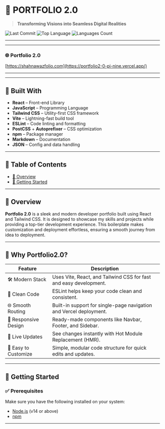 # 🚀 PORTFOLIO 2.0

> **Transforming Visions into Seamless Digital Realities**

![Last Commit](https://img.shields.io/github/last-commit/shahnawaz-hussaink/Portfolio2.0)
![Top Language](https://img.shields.io/github/languages/top/shahnawaz-hussaink/Portfolio2.0)
![Languages Count](https://img.shields.io/github/languages/count/shahnawaz-hussaink/Portfolio2.0)

---

---


### 🌐 Portfolio 2.0
[https://shahnawazfolio.com](https://portfolio2-0-pi-nine.vercel.app/)


---

---

## 🧰 Built With

- **React** – Front-end Library  
- **JavaScript** – Programming Language  
- **Tailwind CSS** – Utility-first CSS framework  
- **Vite** – Lightning-fast build tool  
- **ESLint** – Code linting and formatting  
- **PostCSS** + **Autoprefixer** – CSS optimization  
- **npm** – Package manager  
- **Markdown** – Documentation  
- **JSON** – Config and data handling  

---

## 📑 Table of Contents

- [📌 Overview](#-overview)  
- [🚀 Getting Started](#-getting-started)

---

## 📌 Overview

**Portfolio 2.0** is a sleek and modern developer portfolio built using React and Tailwind CSS. It is designed to showcase my skills and projects while providing a top-tier development experience. This boilerplate makes customization and deployment effortless, ensuring a smooth journey from idea to deployment.

---

## 💎 Why Portfolio2.0?

| Feature | Description |
|--------|-------------|
| 🛠️ Modern Stack | Uses Vite, React, and Tailwind CSS for fast and easy development. |
| 🧹 Clean Code | ESLint helps keep your code clean and consistent. |
| 🌐 Smooth Routing | Built-in support for single-page navigation and Vercel deployment. |
| 🎨 Responsive Design | Ready-made components like Navbar, Footer, and Sidebar. |
| 🚀 Live Updates | See changes instantly with Hot Module Replacement (HMR). |
| 🔧 Easy to Customize | Simple, modular code structure for quick edits and updates. |


---

## 🚀 Getting Started

### ✅ Prerequisites

Make sure you have the following installed on your system:

- [Node.js](https://nodejs.org/) (v14 or above)
- [npm](https://www.npmjs.com/)

---
